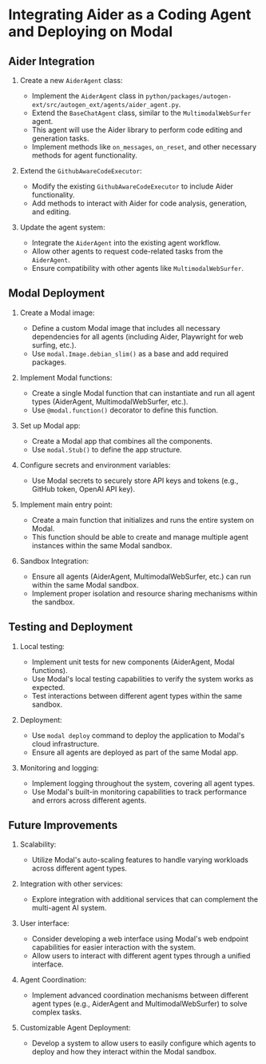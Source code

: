 # Integrating Aider as a Coding Agent and Deploying on Modal

## Aider Integration

1. Create a new `AiderAgent` class:
   - Implement the `AiderAgent` class in `python/packages/autogen-ext/src/autogen_ext/agents/aider_agent.py`.
   - Extend the `BaseChatAgent` class, similar to the `MultimodalWebSurfer` agent.
   - This agent will use the Aider library to perform code editing and generation tasks.
   - Implement methods like `on_messages`, `on_reset`, and other necessary methods for agent functionality.

2. Extend the `GithubAwareCodeExecutor`:
   - Modify the existing `GithubAwareCodeExecutor` to include Aider functionality.
   - Add methods to interact with Aider for code analysis, generation, and editing.

3. Update the agent system:
   - Integrate the `AiderAgent` into the existing agent workflow.
   - Allow other agents to request code-related tasks from the `AiderAgent`.
   - Ensure compatibility with other agents like `MultimodalWebSurfer`.

## Modal Deployment

1. Create a Modal image:
   - Define a custom Modal image that includes all necessary dependencies for all agents (including Aider, Playwright for web surfing, etc.).
   - Use `modal.Image.debian_slim()` as a base and add required packages.

2. Implement Modal functions:
   - Create a single Modal function that can instantiate and run all agent types (AiderAgent, MultimodalWebSurfer, etc.).
   - Use `@modal.function()` decorator to define this function.

3. Set up Modal app:
   - Create a Modal app that combines all the components.
   - Use `modal.Stub()` to define the app structure.

4. Configure secrets and environment variables:
   - Use Modal secrets to securely store API keys and tokens (e.g., GitHub token, OpenAI API key).

5. Implement main entry point:
   - Create a main function that initializes and runs the entire system on Modal.
   - This function should be able to create and manage multiple agent instances within the same Modal sandbox.

6. Sandbox Integration:
   - Ensure all agents (AiderAgent, MultimodalWebSurfer, etc.) can run within the same Modal sandbox.
   - Implement proper isolation and resource sharing mechanisms within the sandbox.

## Testing and Deployment

1. Local testing:
   - Implement unit tests for new components (AiderAgent, Modal functions).
   - Use Modal's local testing capabilities to verify the system works as expected.
   - Test interactions between different agent types within the same sandbox.

2. Deployment:
   - Use `modal deploy` command to deploy the application to Modal's cloud infrastructure.
   - Ensure all agents are deployed as part of the same Modal app.

3. Monitoring and logging:
   - Implement logging throughout the system, covering all agent types.
   - Use Modal's built-in monitoring capabilities to track performance and errors across different agents.

## Future Improvements

1. Scalability:
   - Utilize Modal's auto-scaling features to handle varying workloads across different agent types.

2. Integration with other services:
   - Explore integration with additional services that can complement the multi-agent AI system.

3. User interface:
   - Consider developing a web interface using Modal's web endpoint capabilities for easier interaction with the system.
   - Allow users to interact with different agent types through a unified interface.

4. Agent Coordination:
   - Implement advanced coordination mechanisms between different agent types (e.g., AiderAgent and MultimodalWebSurfer) to solve complex tasks.

5. Customizable Agent Deployment:
   - Develop a system to allow users to easily configure which agents to deploy and how they interact within the Modal sandbox.
